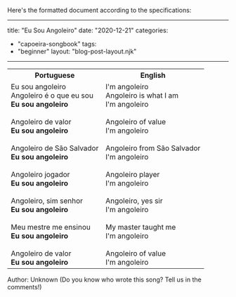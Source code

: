 Here's the formatted document according to the specifications:

---
title: "Eu Sou Angoleiro"
date: "2020-12-21"
categories: 
  - "capoeira-songbook"
tags: 
  - "beginner"
layout: "blog-post-layout.njk"
---

<table class="capoeira-table">
    <tr class="header-row">
        <th>Portuguese</th>
        <th>English</th>
    </tr>
    <tr>
        <td>Eu sou angoleiro<br>
        Angoleiro é o que eu sou<br>
        <strong>Eu sou angoleiro</strong><br>
        <br>
        Angoleiro de valor<br>
        <strong>Eu sou angoleiro</strong><br>
        <br>
        Angoleiro de São Salvador<br>
        <strong>Eu sou angoleiro</strong><br>
        <br>
        Angoleiro jogador<br>
        <strong>Eu sou angoleiro</strong><br>
        <br>
        Angoleiro, sim senhor<br>
        <strong>Eu sou angoleiro</strong><br>
        <br>
        Meu mestre me ensinou<br>
        <strong>Eu sou angoleiro</strong><br>
        <br>
        Angoleiro de valor<br>
        <strong>Eu sou angoleiro</strong></td>
        <td>I'm angoleiro<br>
        Angoleiro is what I am<br>
        I'm angoleiro<br>
        <br>
        Angoleiro of value<br>
        I'm angoleiro<br>
        <br>
        Angoleiro from São Salvador<br>
        I'm angoleiro<br>
        <br>
        Angoleiro player<br>
        I'm angoleiro<br>
        <br>
        Angoleiro, yes sir<br>
        I'm angoleiro<br>
        <br>
        My master taught me<br>
        I'm angoleiro<br>
        <br>
        Angoleiro of value<br>
        I'm angoleiro</td>
    </tr>
</table>

<figcaption>

Author: Unknown (Do you know who wrote this song? Tell us in the comments!)

</figcaption>